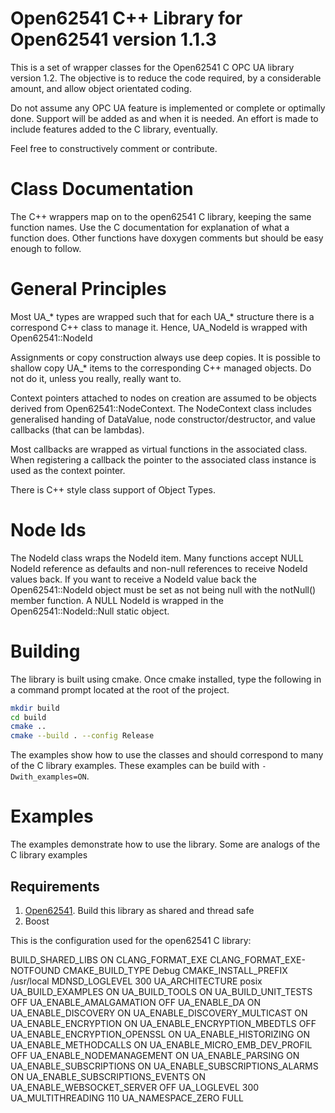 # Open62541 C++ Library for Open62541 version 1.1.3

This is a set of wrapper classes for the Open62541 C OPC UA library version 1.2. The objective is to reduce the code 
required, by a considerable amount, and allow object orientated coding.

Do not assume any OPC UA feature is implemented or complete or optimally done. Support will be added as and when 
it is needed. An effort is made to include features added to the C library, eventually.

Feel free to constructively comment or contribute.

# Class Documentation

The C++ wrappers map on to the open62541 C library, keeping the same function names. Use the C documentation for explanation of what a function does. Other functions have doxygen comments but should be easy enough to follow.


# General Principles

Most UA_* types are wrapped such that for each UA_* structure there is a correspond C++ class to manage it. Hence,
UA_NodeId is wrapped with Open62541::NodeId

Assignments or copy construction always use deep copies. It is possible to shallow copy UA_* items to the 
corresponding C++ managed objects. Do not do it, unless you really, really want to.

Context pointers attached to nodes on creation are assumed to be objects derived from Open62541::NodeContext. The 
NodeContext class includes generalised handing of DataValue, node constructor/destructor, and value callbacks (that can be lambdas).

Most callbacks are wrapped as virtual functions in the associated class. When registering a callback the pointer to the associated class instance is used as the context pointer.

There is C++ style class support of Object Types.

# Node Ids

The NodeId class wraps the NodeId item. Many functions accept NULL NodeId reference as defaults and non-null references to receive NodeId values back. If you want to receive a NodeId value back the Open62541::NodeId object must be set as not being null with the notNull() member function. A NULL NodeId is wrapped in the Open62541::NodeId::Null static object.

# Building

The library is built using cmake. Once cmake installed, type the following in a command prompt located at the root of the project.
```bash
mkdir build
cd build
cmake ..
cmake --build . --config Release
```
The examples show how to use the classes and should correspond to many of the C 
library examples. These examples can be build with `-Dwith_examples=ON`.

# Examples

The examples demonstrate how to use the library.  Some are analogs of the C library examples

## Requirements

1.  [Open62541](https://github.com/open62541/open62541). Build this library as shared and thread safe
2.  Boost

This is the configuration used for the open62541 C library:

BUILD_SHARED_LIBS                ON
 CLANG_FORMAT_EXE                 CLANG_FORMAT_EXE-NOTFOUND
 CMAKE_BUILD_TYPE                 Debug
 CMAKE_INSTALL_PREFIX             /usr/local
 MDNSD_LOGLEVEL                   300
 UA_ARCHITECTURE                  posix
 UA_BUILD_EXAMPLES                ON
 UA_BUILD_TOOLS                   ON
 UA_BUILD_UNIT_TESTS              OFF
 UA_ENABLE_AMALGAMATION           OFF
 UA_ENABLE_DA                     ON
 UA_ENABLE_DISCOVERY              ON
 UA_ENABLE_DISCOVERY_MULTICAST    ON
 UA_ENABLE_ENCRYPTION             ON
 UA_ENABLE_ENCRYPTION_MBEDTLS     OFF
 UA_ENABLE_ENCRYPTION_OPENSSL     ON
 UA_ENABLE_HISTORIZING            ON
 UA_ENABLE_METHODCALLS            ON
 UA_ENABLE_MICRO_EMB_DEV_PROFIL   OFF
 UA_ENABLE_NODEMANAGEMENT         ON
 UA_ENABLE_PARSING                ON
 UA_ENABLE_SUBSCRIPTIONS          ON
 UA_ENABLE_SUBSCRIPTIONS_ALARMS   ON
 UA_ENABLE_SUBSCRIPTIONS_EVENTS   ON
 UA_ENABLE_WEBSOCKET_SERVER       OFF
 UA_LOGLEVEL                      300
 UA_MULTITHREADING                110
 UA_NAMESPACE_ZERO                FULL
